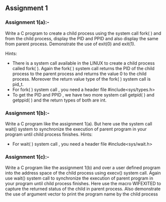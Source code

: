 ## Assignment 1

### Assignment 1(a):-
 Write a C program to create a child process using the system call fork( ) and from the child 
process, display the PID and PPID and also display the same from parent process. Demonstrate
the use of exit(0) and exit(1). 

Hints: 
* There is a system call available in the LINUX to create a child process called fork( ). 
Again the fork( ) system call returns the PID of the child process to the parent process and 
returns the value 0 to the child process. Moreover the return value type of the fork( ) system 
call is pid_t. 
* For fork( ) system call , you need a header file #include<sys/types.h> 
* To get the PID and PPID , we have two more system call getpid( ) and getppid( ) and 
the return types of both are int. 


### Assignment 1(b):-
 Write a C program like the assignment 1(a). But here use the system call wait() system to 
synchronize the execution of parent program in your program until child process finishes. 
Hints: 
 * For wait( ) system call , you need a header file #include<sys/wait.h> 


### Assignment 1(c):-
 Write a C program like the assignment 1(b) and over a user defined program into the 
address space of the child process using execv() system call. Again use wait() system call to 
synchronize the execution of parent program in your program until child process finishes. Here 
use the macro WIFEXITED to capture the returned status of the child in parent process. Also 
demonstrate the use of argument vector to print the program name by the child process
